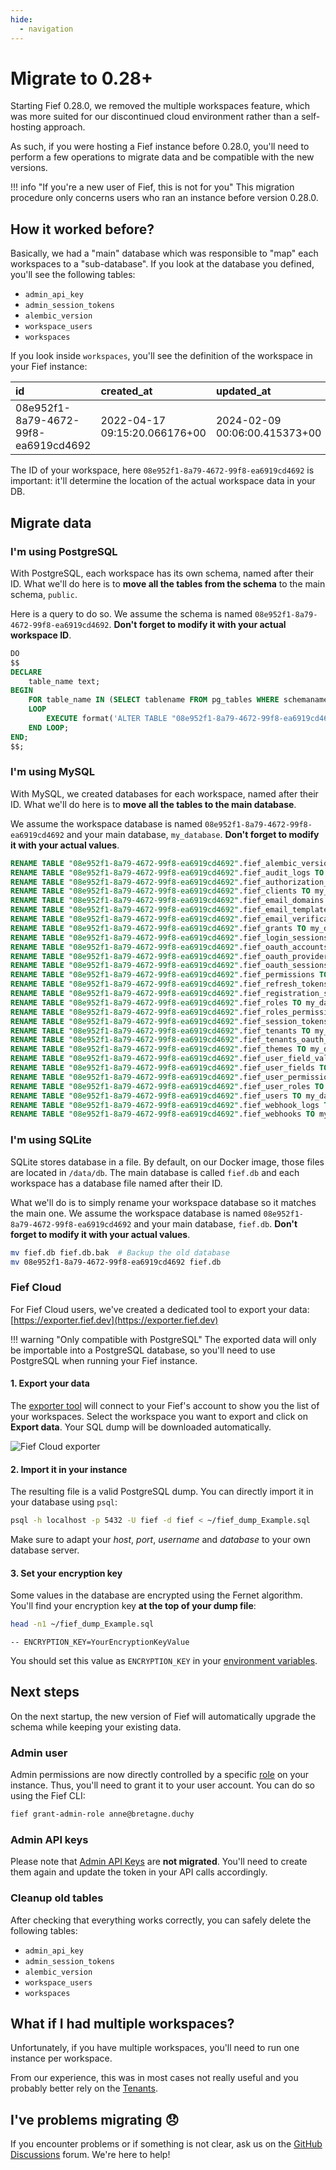 ```yaml
---
hide:
  - navigation
---
```


# Migrate to 0.28+

Starting Fief 0.28.0, we removed the multiple workspaces feature, which was more suited for our discontinued cloud environment rather than a self-hosting approach.

As such, if you were hosting a Fief instance before 0.28.0, you'll need to perform a few operations to migrate data and be compatible with the new versions.

!!! info "If you're a new user of Fief, this is not for you"
    This migration procedure only concerns users who ran an instance before version 0.28.0.

## How it worked before?

Basically, we had a "main" database which was responsible to "map" each workspaces to a "sub-database". If you look at the database you defined, you'll see the following tables:

* `admin_api_key`
* `admin_session_tokens`
* `alembic_version`
* `workspace_users`
* `workspaces`

If you look inside `workspaces`, you'll see the definition of the workspace in your Fief instance:

| id                                   | created_at                    | updated_at                    | name         | domain            | database_type | database_host | database_port | database_username | database_password | database_name | alembic_revision | database_ssl_mode | users_count | database_use_schema | database_table_prefix |
| :----------------------------------- | :---------------------------- | :---------------------------- | :----------- | :---------------- | :------------ | :------------ | :------------ | :---------------- | :---------------- | :------------ | :--------------- | :---------------- | :---------- | :------------------ | :-------------------- |
| 08e952f1-8a79-4672-99f8-ea6919cd4692 | 2022-04-17 09:15:20.066176+00 | 2024-02-09 00:06:00.415373+00 | My workspace | fief.mydomain.com | NULL          | NULL          | NULL          | NULL              | NULL              | NULL          | 6c06c7d908a7     | NULL              | 1194        | false               | fief_                 |

The ID of your workspace, here `08e952f1-8a79-4672-99f8-ea6919cd4692` is important: it'll determine the location of the actual workspace data in your DB.

## Migrate data

### I'm using PostgreSQL

With PostgreSQL, each workspace has its own schema, named after their ID. What we'll do here is to **move all the tables from the schema** to the main schema, `public`.

Here is a query to do so. We assume the schema is named `08e952f1-8a79-4672-99f8-ea6919cd4692`. **Don't forget to modify it with your actual workspace ID**.

```sql
DO
$$
DECLARE
    table_name text;
BEGIN
    FOR table_name IN (SELECT tablename FROM pg_tables WHERE schemaname = '08e952f1-8a79-4672-99f8-ea6919cd4692')
    LOOP
        EXECUTE format('ALTER TABLE "08e952f1-8a79-4672-99f8-ea6919cd4692".%I SET SCHEMA public', table_name);
    END LOOP;
END;
$$;
```

### I'm using MySQL

With MySQL, we created databases for each workspace, named after their ID. What we'll do here is to **move all the tables to the main database**.

We assume the workspace database is named `08e952f1-8a79-4672-99f8-ea6919cd4692` and your main database, `my_database`. **Don't forget to modify it with your actual values**.


```sql
RENAME TABLE "08e952f1-8a79-4672-99f8-ea6919cd4692".fief_alembic_version TO my_database.fief_alembic_version;
RENAME TABLE "08e952f1-8a79-4672-99f8-ea6919cd4692".fief_audit_logs TO my_database.fief_audit_logs;
RENAME TABLE "08e952f1-8a79-4672-99f8-ea6919cd4692".fief_authorization_codes TO my_database.fief_authorization_codes;
RENAME TABLE "08e952f1-8a79-4672-99f8-ea6919cd4692".fief_clients TO my_database.fief_clients;
RENAME TABLE "08e952f1-8a79-4672-99f8-ea6919cd4692".fief_email_domains TO my_database.fief_email_domains;
RENAME TABLE "08e952f1-8a79-4672-99f8-ea6919cd4692".fief_email_templates TO my_database.fief_email_templates;
RENAME TABLE "08e952f1-8a79-4672-99f8-ea6919cd4692".fief_email_verifications TO my_database.fief_email_verifications;
RENAME TABLE "08e952f1-8a79-4672-99f8-ea6919cd4692".fief_grants TO my_database.fief_grants;
RENAME TABLE "08e952f1-8a79-4672-99f8-ea6919cd4692".fief_login_sessions TO my_database.fief_login_sessions;
RENAME TABLE "08e952f1-8a79-4672-99f8-ea6919cd4692".fief_oauth_accounts TO my_database.fief_oauth_accounts;
RENAME TABLE "08e952f1-8a79-4672-99f8-ea6919cd4692".fief_oauth_providers TO my_database.fief_oauth_providers;
RENAME TABLE "08e952f1-8a79-4672-99f8-ea6919cd4692".fief_oauth_sessions TO my_database.fief_oauth_sessions;
RENAME TABLE "08e952f1-8a79-4672-99f8-ea6919cd4692".fief_permissions TO my_database.fief_permissions;
RENAME TABLE "08e952f1-8a79-4672-99f8-ea6919cd4692".fief_refresh_tokens TO my_database.fief_refresh_tokens;
RENAME TABLE "08e952f1-8a79-4672-99f8-ea6919cd4692".fief_registration_sessions TO my_database.fief_registration_sessions;
RENAME TABLE "08e952f1-8a79-4672-99f8-ea6919cd4692".fief_roles TO my_database.fief_roles;
RENAME TABLE "08e952f1-8a79-4672-99f8-ea6919cd4692".fief_roles_permissions TO my_database.fief_roles_permissions;
RENAME TABLE "08e952f1-8a79-4672-99f8-ea6919cd4692".fief_session_tokens TO my_database.fief_session_tokens;
RENAME TABLE "08e952f1-8a79-4672-99f8-ea6919cd4692".fief_tenants TO my_database.fief_tenants;
RENAME TABLE "08e952f1-8a79-4672-99f8-ea6919cd4692".fief_tenants_oauth_providers TO my_database.fief_tenants_oauth_providers;
RENAME TABLE "08e952f1-8a79-4672-99f8-ea6919cd4692".fief_themes TO my_database.fief_themes;
RENAME TABLE "08e952f1-8a79-4672-99f8-ea6919cd4692".fief_user_field_values TO my_database.fief_user_field_values;
RENAME TABLE "08e952f1-8a79-4672-99f8-ea6919cd4692".fief_user_fields TO my_database.fief_user_fields;
RENAME TABLE "08e952f1-8a79-4672-99f8-ea6919cd4692".fief_user_permissions TO my_database.fief_user_permissions;
RENAME TABLE "08e952f1-8a79-4672-99f8-ea6919cd4692".fief_user_roles TO my_database.fief_user_roles;
RENAME TABLE "08e952f1-8a79-4672-99f8-ea6919cd4692".fief_users TO my_database.fief_users;
RENAME TABLE "08e952f1-8a79-4672-99f8-ea6919cd4692".fief_webhook_logs TO my_database.fief_webhook_logs;
RENAME TABLE "08e952f1-8a79-4672-99f8-ea6919cd4692".fief_webhooks TO my_database.fief_webhooks;
```

### I'm using SQLite

SQLite stores database in a file. By default, on our Docker image, those files are located in `/data/db`. The main database is called `fief.db` and each workspace has a database file named after their ID.

What we'll do is to simply rename your workspace database so it matches the main one. We assume the workspace database is named `08e952f1-8a79-4672-99f8-ea6919cd4692` and your main database, `fief.db`. **Don't forget to modify it with your actual values**.

```bash
mv fief.db fief.db.bak  # Backup the old database
mv 08e952f1-8a79-4672-99f8-ea6919cd4692 fief.db
```

### Fief Cloud

For Fief Cloud users, we've created a dedicated tool to export your data: [https://exporter.fief.dev](https://exporter.fief.dev)

!!! warning "Only compatible with PostgreSQL"
    The exported data will only be importable into a PostgreSQL database, so you'll need to use PostgreSQL when running your Fief instance.

#### 1. Export your data

The [exporter tool](https://exporter.fief.dev) will connect to your Fief's account to show you the list of your workspaces. Select the workspace you want to export and click on **Export data**. Your SQL dump will be downloaded automatically.

![Fief Cloud exporter](./assets/images/migrate-cloud-exporter.png)

#### 2. Import it in your instance

The resulting file is a valid PostgreSQL dump. You can directly import it in your database using `psql`:

```bash
psql -h localhost -p 5432 -U fief -d fief < ~/fief_dump_Example.sql
```

Make sure to adapt your *host*, *port*, *username* and *database* to your own database server.

#### 3. Set your encryption key

Some values in the database are encrypted using the Fernet algorithm. You'll find your encryption key **at the top of your dump file**:

```bash
head -n1 ~/fief_dump_Example.sql
```

```
-- ENCRYPTION_KEY=YourEncryptionKeyValue
```

You should set this value as `ENCRYPTION_KEY` in your [environment variables](./self-hosting/environment-variables.md#secrets).

## Next steps

On the next startup, the new version of Fief will automatically upgrade the schema while keeping your existing data.

### Admin user

Admin permissions are now directly controlled by a specific [role](./configure/access-control.md) on your instance. Thus, you'll need to grant it to your user account. You can do so using the Fief CLI:

```bash
fief grant-admin-role anne@bretagne.duchy
```

### Admin API keys

Please note that [Admin API Keys](./configure/api-keys.md) are **not migrated**. You'll need to create them again and update the token in your API calls accordingly.

### Cleanup old tables

After checking that everything works correctly, you can safely delete the following tables:

* `admin_api_key`
* `admin_session_tokens`
* `alembic_version`
* `workspace_users`
* `workspaces`

## What if I had multiple workspaces?

Unfortunately, if you have multiple workspaces, you'll need to run one instance per workspace.

From our experience, this was in most cases not really useful and you probably better rely on the [Tenants](./configure/tenants.md).

## I've problems migrating 😞

If you encounter problems or if something is not clear, ask us on the [GitHub Discussions](https://github.com/orgs/fief-dev/discussions) forum. We're here to help!
